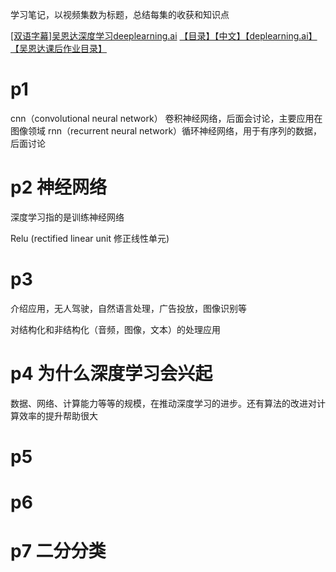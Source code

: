 学习笔记，以视频集数为标题，总结每集的收获和知识点

[[双语字幕]吴恩达深度学习deeplearning.ai](https://www.bilibili.com/video/BV1FT4y1E74V)
[【目录】【中文】【deplearning.ai】【吴恩达课后作业目录】](https://blog.csdn.net/u013733326/article/details/79827273)

# p1
cnn（convolutional neural network） 卷积神经网络，后面会讨论，主要应用在图像领域
rnn（recurrent neural network）循环神经网络，用于有序列的数据，后面讨论
# p2 神经网络
深度学习指的是训练神经网络

Relu (rectified linear unit 修正线性单元)

# p3
介绍应用，无人驾驶，自然语言处理，广告投放，图像识别等

对结构化和非结构化（音频，图像，文本）的处理应用

# p4 为什么深度学习会兴起
数据、网络、计算能力等等的规模，在推动深度学习的进步。还有算法的改进对计算效率的提升帮助很大 

# p5
# p6
# p7 二分分类
